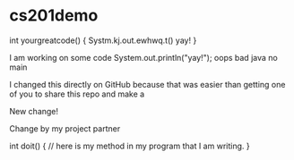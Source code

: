 # cs201demo
int yourgreatcode() {
  Systm.kj.out.ewhwq.t() yay!
}

I am working on some code
System.out.println("yay!");
oops bad java no main

I changed this directly on GitHub because that was easier than getting one of you to share this repo and make a 

New change!

Change by my project partner

int doit() {
  // here is my method in my program that I am writing.
}
